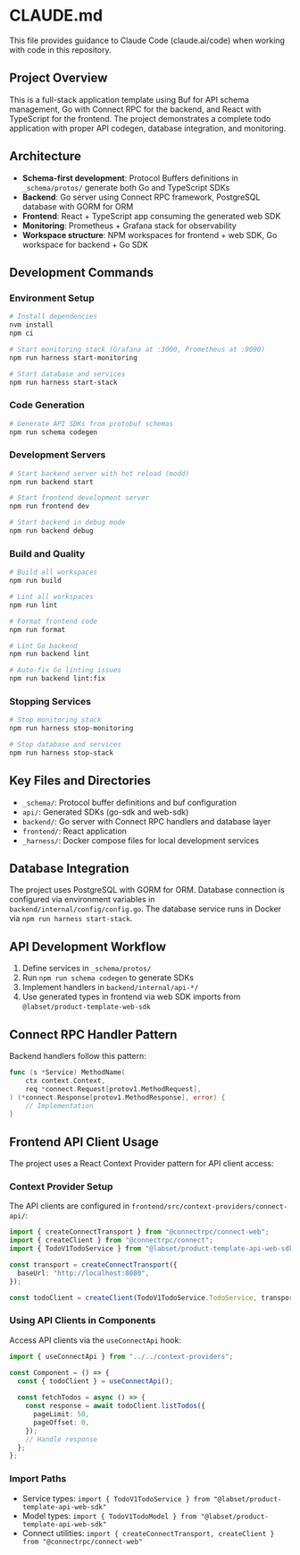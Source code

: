 # CLAUDE.md

This file provides guidance to Claude Code (claude.ai/code) when working with code in this repository.

## Project Overview

This is a full-stack application template using Buf for API schema management, Go with Connect RPC for the backend, and React with TypeScript for the frontend. The project demonstrates a complete todo application with proper API codegen, database integration, and monitoring.

## Architecture

- **Schema-first development**: Protocol Buffers definitions in `_schema/protos/` generate both Go and TypeScript SDKs
- **Backend**: Go server using Connect RPC framework, PostgreSQL database with GORM for ORM
- **Frontend**: React + TypeScript app consuming the generated web SDK
- **Monitoring**: Prometheus + Grafana stack for observability
- **Workspace structure**: NPM workspaces for frontend + web SDK, Go workspace for backend + Go SDK

## Development Commands

### Environment Setup
```bash
# Install dependencies
nvm install
npm ci

# Start monitoring stack (Grafana at :3000, Prometheus at :9090)
npm run harness start-monitoring

# Start database and services
npm run harness start-stack
```

### Code Generation
```bash
# Generate API SDKs from protobuf schemas
npm run schema codegen
```

### Development Servers
```bash
# Start backend server with hot reload (modd)
npm run backend start

# Start frontend development server
npm run frontend dev

# Start backend in debug mode
npm run backend debug
```

### Build and Quality
```bash
# Build all workspaces
npm run build

# Lint all workspaces
npm run lint

# Format frontend code
npm run format

# Lint Go backend
npm run backend lint

# Auto-fix Go linting issues
npm run backend lint:fix
```

### Stopping Services
```bash
# Stop monitoring stack
npm run harness stop-monitoring

# Stop database and services
npm run harness stop-stack
```

## Key Files and Directories

- `_schema/`: Protocol buffer definitions and buf configuration
- `api/`: Generated SDKs (go-sdk and web-sdk)
- `backend/`: Go server with Connect RPC handlers and database layer
- `frontend/`: React application
- `_harness/`: Docker compose files for local development services

## Database Integration

The project uses PostgreSQL with GORM for ORM. Database connection is configured via environment variables in `backend/internal/config/config.go`. The database service runs in Docker via `npm run harness start-stack`.

## API Development Workflow

1. Define services in `_schema/protos/`
2. Run `npm run schema codegen` to generate SDKs
3. Implement handlers in `backend/internal/api-*/`
4. Use generated types in frontend via web SDK imports from `@labset/product-template-web-sdk`

## Connect RPC Handler Pattern

Backend handlers follow this pattern:
```go
func (s *Service) MethodName(
    ctx context.Context,
    req *connect.Request[protov1.MethodRequest],
) (*connect.Response[protov1.MethodResponse], error) {
    // Implementation
}
```

## Frontend API Client Usage

The project uses a React Context Provider pattern for API client access:

### Context Provider Setup
The API clients are configured in `frontend/src/context-providers/connect-api/`:
```typescript
import { createConnectTransport } from "@connectrpc/connect-web";
import { createClient } from "@connectrpc/connect";
import { TodoV1TodoService } from "@labset/product-template-api-web-sdk";

const transport = createConnectTransport({
  baseUrl: "http://localhost:8080",
});

const todoClient = createClient(TodoV1TodoService.TodoService, transport);
```

### Using API Clients in Components
Access API clients via the `useConnectApi` hook:
```typescript
import { useConnectApi } from "../../context-providers";

const Component = () => {
  const { todoClient } = useConnectApi();
  
  const fetchTodos = async () => {
    const response = await todoClient.listTodos({
      pageLimit: 50,
      pageOffset: 0,
    });
    // Handle response
  };
};
```

### Import Paths
- Service types: `import { TodoV1TodoService } from "@labset/product-template-api-web-sdk"`
- Model types: `import { TodoV1TodoModel } from "@labset/product-template-api-web-sdk"`
- Connect utilities: `import { createConnectTransport, createClient } from "@connectrpc/connect-web"`